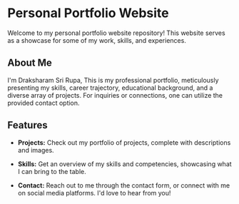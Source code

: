 
# Personal Portfolio Website

Welcome to my personal portfolio website repository! This website serves as a showcase for some of my work, skills, and experiences.

## About Me

I'm Draksharam Sri Rupa, This is my professional portfolio, meticulously presenting my skills, career trajectory, educational background, and a diverse array of projects. For inquiries or connections, one can utilize the provided contact option.  
    

## Features

- **Projects:** Check out my portfolio of projects, complete with descriptions and images.

- **Skills:** Get an overview of my skills and competencies, showcasing what I can bring to the table.

- **Contact:** Reach out to me through the contact form, or connect with me on social media platforms. I'd love to hear from you!




